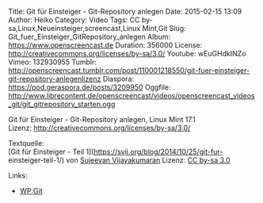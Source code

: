 Title: Git für Einsteiger - Git-Repository anlegen
Date: 2015-02-15 13:09
Author: Heiko
Category: Video
Tags: CC by-sa,Linux,Neueinsteiger,screencast,Linux Mint,Git
Slug: Git_fuer_Einsteiger_GitRepository_anlegen
Album: https://www.openscreencast.de
Duration: 356000
License: http://creativecommons.org/licenses/by-sa/3.0/
Youtube: wEuGHdkINZo
Vimeo: 132930955
Tumblr: http://openscreencast.tumblr.com/post/110001218550/git-fuer-einsteiger-git-repository-anlegenlizenz
Diaspora: https://pod.geraspora.de/posts/3209950
Oggfile: http://www.librecontent.de/openscreencast/videos/openscreencast_videos_git/git_gitrepository_starten.ogg

Git für Einsteiger - Git-Repository anlegen, Linux Mint 17.1  
Lizenz: <http://creativecommons.org/licenses/by-sa/3.0/>  
  
Textquelle:  
[Git für Einsteiger - Teil 1](https://svij.org/blog/2014/10/25/git-fur-
einsteiger-teil-1/) von [Sujeevan Vijayakumaran](http://svij.org/) Lizenz: [CC
by-sa 3.0](http://creativecommons.org/licenses/by-sa/3.0/)

Links:

  * [WP:Git](http://de.wikipedia.org/wiki/Git "Link zu wikipedia.org/" )

